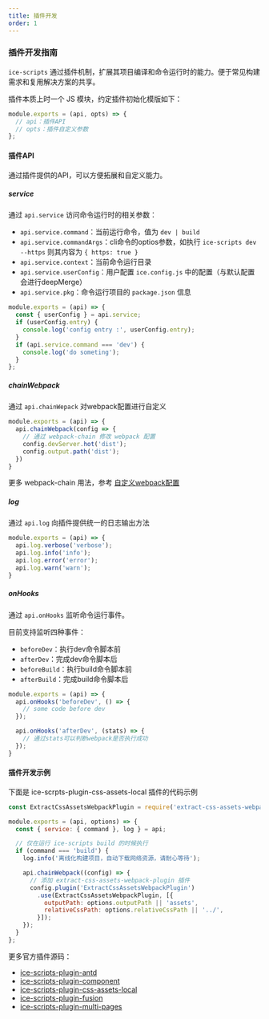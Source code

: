 ```yaml
---
title: 插件开发
order: 1
---
```


### 插件开发指南

`ice-scripts` 通过插件机制，扩展其项目编译和命令运行时的能力。便于常见构建需求和复用解决方案的共享。

插件本质上时一个 JS 模块，约定插件初始化模版如下：

```js
module.exports = (api, opts) => {
  // api：插件API
  // opts：插件自定义参数
};

```
#### 插件API

通过插件提供的API，可以方便拓展和自定义能力。

##### service

通过 `api.service` 访问命令运行时的相关参数：

- `api.service.command`：当前运行命令，值为 `dev | build`
- `api.service.commandArgs`：cli命令的optios参数，如执行 `ice-scripts dev --https` 则其内容为 `{ https: true }`
- `api.service.context`：当前命令运行目录
- `api.service.userConfig`：用户配置 `ice.config.js` 中的配置（与默认配置会进行deepMerge）
- `api.service.pkg`：命令运行项目的 `package.json` 信息

```js
module.exports = (api) => {
  const { userConfig } = api.service;
  if (userConfig.entry) {
    console.log('config entry :', userConfig.entry);
  }
  if (api.service.command === 'dev') {
    console.log('do someting');
  }
};
```

##### chainWebpack

通过 `api.chainWepack` 对webpack配置进行自定义

```js
module.exports = (api) => {
  api.chainWebpack(config => {
    // 通过 webpack-chain 修改 webpack 配置
    config.devServer.hot('dist');
    config.output.path('dist');
  })
}
```

更多 webpack-chain 用法，参考 [自定义webpack配置](/docs/cli/basic/custom-webpack)

##### log

通过 `api.log` 向插件提供统一的日志输出方法

```js
module.exports = (api) => {
  api.log.verbose('verbose');
  api.log.info('info');
  api.log.error('error');
  api.log.warn('warn');
}
```

##### onHooks

通过 `api.onHooks` 监听命令运行事件。

目前支持监听四种事件：

- `beforeDev`：执行dev命令脚本前
- `afterDev`：完成dev命令脚本后
- `beforeBuild`：执行build命令脚本前
- `afterBuild`：完成build命令脚本后

```js
module.exports = (api) => {
  api.onHooks('beforeDev', () => {
    // some code before dev
  });

  api.onHooks('afterDev', (stats) => {
    // 通过stats可以判断webpack是否执行成功
  });
}
```

#### 插件开发示例

下面是 ice-scrpts-plugin-css-assets-local 插件的代码示例

```js
const ExtractCssAssetsWebpackPlugin = require('extract-css-assets-webpack-plugin');

module.exports = (api, options) => {
  const { service: { command }, log } = api;

  // 仅在运行 ice-scripts build 的时候执行
  if (command === 'build') {
    log.info('离线化构建项目，自动下载网络资源，请耐心等待');

    api.chainWebpack((config) => {
      // 添加 extract-css-assets-webpack-plugin 插件
      config.plugin('ExtractCssAssetsWebpackPlugin')
        .use(ExtractCssAssetsWebpackPlugin, [{
          outputPath: options.outputPath || 'assets',
          relativeCssPath: options.relativeCssPath || '../',
        }]);
    });
  }
};

```

更多官方插件源码：

- [ice-scripts-plugin-antd](https://github.com/alibaba/ice/tree/master/packages/ice-scripts-plugin-antd)
- [ice-scripts-plugin-component](https://github.com/alibaba/ice/tree/master/packages/ice-scripts-plugin-component)
- [ice-scripts-plugin-css-assets-local](https://github.com/alibaba/ice/tree/master/packages/ice-scripts-plugin-css-assets-local)
- [ice-scripts-plugin-fusion](https://github.com/alibaba/ice/tree/master/packages/ice-scripts-plugin-fusion)
- [ice-scripts-plugin-multi-pages](https://github.com/alibaba/ice/tree/master/packages/ice-scripts-plugin-multi-pages)
